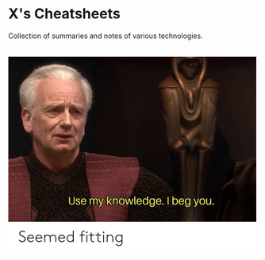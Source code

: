 # X's Cheatsheets
Collection of summaries and notes of various technologies.  
<br><br>
![Palpatine Meme](palpatine.png)

